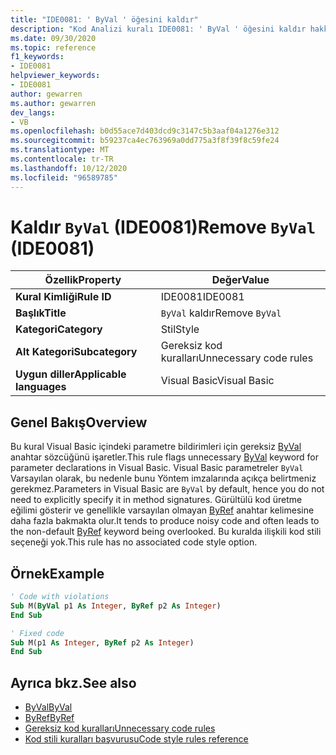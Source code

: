 ```yaml
---
title: "IDE0081: ' ByVal ' öğesini kaldır"
description: "Kod Analizi kuralı IDE0081: ' ByVal ' öğesini kaldır hakkında bilgi edinin"
ms.date: 09/30/2020
ms.topic: reference
f1_keywords:
- IDE0081
helpviewer_keywords:
- IDE0081
author: gewarren
ms.author: gewarren
dev_langs:
- VB
ms.openlocfilehash: b0d55ace7d403dcd9c3147c5b3aaf04a1276e312
ms.sourcegitcommit: b59237ca4ec763969a0dd775a3f8f39f8c59fe24
ms.translationtype: MT
ms.contentlocale: tr-TR
ms.lasthandoff: 10/12/2020
ms.locfileid: "96589785"
---
```

# <a name="remove-byval-ide0081"></a><span data-ttu-id="40419-103">Kaldır `ByVal` (IDE0081)</span><span class="sxs-lookup"><span data-stu-id="40419-103">Remove `ByVal` (IDE0081)</span></span>

|<span data-ttu-id="40419-104">Özellik</span><span class="sxs-lookup"><span data-stu-id="40419-104">Property</span></span>|<span data-ttu-id="40419-105">Değer</span><span class="sxs-lookup"><span data-stu-id="40419-105">Value</span></span>|
|-|-|
| <span data-ttu-id="40419-106">**Kural Kimliği**</span><span class="sxs-lookup"><span data-stu-id="40419-106">**Rule ID**</span></span> | <span data-ttu-id="40419-107">IDE0081</span><span class="sxs-lookup"><span data-stu-id="40419-107">IDE0081</span></span> |
| <span data-ttu-id="40419-108">**Başlık**</span><span class="sxs-lookup"><span data-stu-id="40419-108">**Title**</span></span> | <span data-ttu-id="40419-109">`ByVal` kaldır</span><span class="sxs-lookup"><span data-stu-id="40419-109">Remove `ByVal`</span></span> |
| <span data-ttu-id="40419-110">**Kategori**</span><span class="sxs-lookup"><span data-stu-id="40419-110">**Category**</span></span> | <span data-ttu-id="40419-111">Stil</span><span class="sxs-lookup"><span data-stu-id="40419-111">Style</span></span> |
| <span data-ttu-id="40419-112">**Alt Kategori**</span><span class="sxs-lookup"><span data-stu-id="40419-112">**Subcategory**</span></span> | <span data-ttu-id="40419-113">Gereksiz kod kuralları</span><span class="sxs-lookup"><span data-stu-id="40419-113">Unnecessary code rules</span></span> |
| <span data-ttu-id="40419-114">**Uygun diller**</span><span class="sxs-lookup"><span data-stu-id="40419-114">**Applicable languages**</span></span> | <span data-ttu-id="40419-115">Visual Basic</span><span class="sxs-lookup"><span data-stu-id="40419-115">Visual Basic</span></span> |

## <a name="overview"></a><span data-ttu-id="40419-116">Genel Bakış</span><span class="sxs-lookup"><span data-stu-id="40419-116">Overview</span></span>

<span data-ttu-id="40419-117">Bu kural Visual Basic içindeki parametre bildirimleri için gereksiz [ByVal](../../../visual-basic/language-reference/modifiers/byval.md) anahtar sözcüğünü işaretler.</span><span class="sxs-lookup"><span data-stu-id="40419-117">This rule flags unnecessary [ByVal](../../../visual-basic/language-reference/modifiers/byval.md) keyword for parameter declarations in Visual Basic.</span></span> <span data-ttu-id="40419-118">Visual Basic parametreler `ByVal` Varsayılan olarak, bu nedenle bunu Yöntem imzalarında açıkça belirtmeniz gerekmez.</span><span class="sxs-lookup"><span data-stu-id="40419-118">Parameters in Visual Basic are `ByVal` by default, hence you do not need to explicitly specify it in method signatures.</span></span> <span data-ttu-id="40419-119">Gürültülü kod üretme eğilimi gösterir ve genellikle varsayılan olmayan [ByRef](../../../visual-basic/language-reference/modifiers/byref.md) anahtar kelimesine daha fazla bakmakta olur.</span><span class="sxs-lookup"><span data-stu-id="40419-119">It tends to produce noisy code and often leads to the non-default [ByRef](../../../visual-basic/language-reference/modifiers/byref.md) keyword being overlooked.</span></span> <span data-ttu-id="40419-120">Bu kuralda ilişkili kod stili seçeneği yok.</span><span class="sxs-lookup"><span data-stu-id="40419-120">This rule has no associated code style option.</span></span>

## <a name="example"></a><span data-ttu-id="40419-121">Örnek</span><span class="sxs-lookup"><span data-stu-id="40419-121">Example</span></span>

```vb
' Code with violations
Sub M(ByVal p1 As Integer, ByRef p2 As Integer)
End Sub

' Fixed code
Sub M(p1 As Integer, ByRef p2 As Integer)
End Sub
```

## <a name="see-also"></a><span data-ttu-id="40419-122">Ayrıca bkz.</span><span class="sxs-lookup"><span data-stu-id="40419-122">See also</span></span>

- [<span data-ttu-id="40419-123">ByVal</span><span class="sxs-lookup"><span data-stu-id="40419-123">ByVal</span></span>](../../../visual-basic/language-reference/modifiers/byval.md)
- [<span data-ttu-id="40419-124">ByRef</span><span class="sxs-lookup"><span data-stu-id="40419-124">ByRef</span></span>](../../../visual-basic/language-reference/modifiers/byref.md)
- [<span data-ttu-id="40419-125">Gereksiz kod kuralları</span><span class="sxs-lookup"><span data-stu-id="40419-125">Unnecessary code rules</span></span>](unnecessary-code-rules.md)
- [<span data-ttu-id="40419-126">Kod stili kuralları başvurusu</span><span class="sxs-lookup"><span data-stu-id="40419-126">Code style rules reference</span></span>](index.md)
